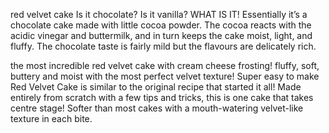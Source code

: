 red velvet cake
Is it chocolate? Is it vanilla? WHAT IS IT! Essentially it’s a chocolate cake made with little cocoa powder. The cocoa reacts with the acidic vinegar and buttermilk, and in turn keeps the cake moist, light, and fluffy. The chocolate taste is fairly mild but the flavours are delicately rich.

the most incredible red velvet cake with cream cheese frosting! fluffy, soft, buttery and moist with the most perfect velvet texture!
Super easy to make Red Velvet Cake is similar to the original recipe that started it all! Made entirely from scratch with a few tips and tricks, this is one cake that takes centre stage! Softer than most cakes with a mouth-watering velvet-like texture in each bite.